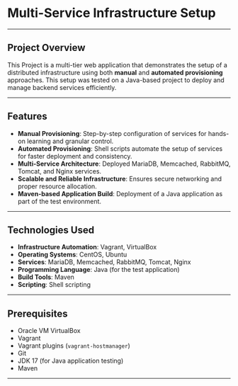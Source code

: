 # Multi-Service Infrastructure Setup
---

## Project Overview
This Project is a multi-tier web application that demonstrates the setup of a distributed infrastructure using both **manual** and **automated provisioning** approaches. This setup was tested on a Java-based project to deploy and manage backend services efficiently.

---

## Features
- **Manual Provisioning**: Step-by-step configuration of services for hands-on learning and granular control.
- **Automated Provisioning**: Shell scripts automate the setup of services for faster deployment and consistency.
- **Multi-Service Architecture**: Deployed MariaDB, Memcached, RabbitMQ, Tomcat, and Nginx services.
- **Scalable and Reliable Infrastructure**: Ensures secure networking and proper resource allocation.
- **Maven-based Application Build**: Deployment of a Java application as part of the test environment.

---

## Technologies Used
- **Infrastructure Automation**: Vagrant, VirtualBox  
- **Operating Systems**: CentOS, Ubuntu  
- **Services**: MariaDB, Memcached, RabbitMQ, Tomcat, Nginx  
- **Programming Language**: Java (for the test application)  
- **Build Tools**: Maven  
- **Scripting**: Shell scripting  

---

## Prerequisites
- Oracle VM VirtualBox  
- Vagrant  
- Vagrant plugins (`vagrant-hostmanager`)  
- Git  
- JDK 17 (for Java application testing)  
- Maven  

---

